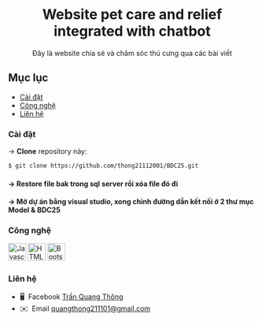 <h1 align="center">Website pet care and relief integrated with chatbot</h1>

<!-- Mô tả ngắn -->
<p align="center">
  Đây là website chia sẻ và chăm sóc thú cưng qua các bài viết
</p>

<!-- Mục lục -->
## Mục lục
- [Cài đặt](#cài-đặt)
- [Công nghệ](#công-nghệ)
- [Liên hệ](#liên-hệ)

### Cài đặt
 -> **Clone** repository này:
 ```bash
 $ git clone https://github.com/thong21112001/BDC25.git
 ```
#### -> **Restore** file bak trong sql server rồi xóa file đó đi
#### -> Mở dự án bằng visual studio, xong chỉnh đường dẫn kết nối ở 2 thư mục **Model & BDC25**

### Công nghệ
<p align="left">
<a href="https://developer.mozilla.org/en-US/docs/Web/JavaScript" target="_blank" rel="noreferrer"><img src="https://raw.githubusercontent.com/danielcranney/readme-generator/main/public/icons/skills/javascript-colored.svg" width="36" height="36" alt="Javascript" /></a>
<a href="https://developer.mozilla.org/en-US/docs/Glossary/HTML5" target="_blank" rel="noreferrer"><img src="https://raw.githubusercontent.com/danielcranney/readme-generator/main/public/icons/skills/html5-colored.svg" width="36" height="36" alt="HTML5" /></a>
<a href="https://getbootstrap.com/" target="_blank" rel="noreferrer"><img src="https://raw.githubusercontent.com/danielcranney/readme-generator/main/public/icons/skills/bootstrap-colored.svg" width="36" height="36" alt="Bootstrap"/></a>
</p>

### Liên hệ
* 🖥️  Facebook [Trần Quang Thông](https://www.facebook.com/quangthong211101)
* ✉️  Email [quangthong211101@gmail.com](mailto:quangthong211101@gmail.com)
